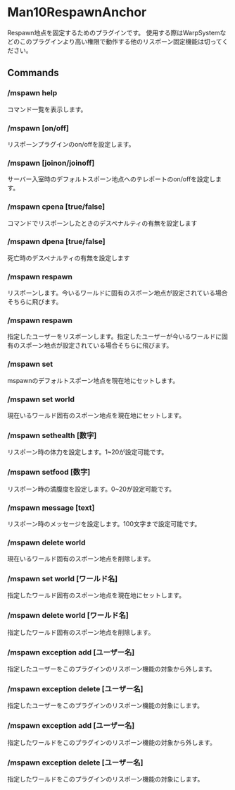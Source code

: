 # Man10RespawnAnchor
Respawn地点を固定するためのプラグインです。
使用する際はWarpSystemなどのこのプラグインより高い権限で動作する他のリスポーン固定機能は切ってください。

## Commands
### /mspawn help
コマンド一覧を表示します。

### /mspawn [on/off]
リスポーンプラグインのon/offを設定します。

### /mspawn [joinon/joinoff]
サーバー入室時のデフォルトスポーン地点へのテレポートのon/offを設定します。

### /mspawn cpena [true/false]
コマンドでリスポーンしたときのデスペナルティの有無を設定します

### /mspawn dpena [true/false]
死亡時のデスペナルティの有無を設定します

### /mspawn respawn 
リスポーンします。今いるワールドに固有のスポーン地点が設定されている場合そちらに飛びます。

### /mspawn respawn 
指定したユーザーをリスポーンします。指定したユーザーが今いるワールドに固有のスポーン地点が設定されている場合そちらに飛びます。

### /mspawn set
mspawnのデフォルトスポーン地点を現在地にセットします。

### /mspawn set world
現在いるワールド固有のスポーン地点を現在地にセットします。

### /mspawn sethealth [数字]
リスポーン時の体力を設定します。1~20が設定可能です。

### /mspawn setfood [数字]
リスポーン時の満腹度を設定します。0~20が設定可能です。

### /mspawn message [text]
リスポーン時のメッセージを設定します。100文字まで設定可能です。

### /mspawn delete world
現在いるワールド固有のスポーン地点を削除します。

### /mspawn set world [ワールド名]
指定したワールド固有のスポーン地点を現在地にセットします。

### /mspawn delete world [ワールド名]
指定したワールド固有のスポーン地点を削除します。

### /mspawn exception add [ユーザー名]
指定したユーザーをこのプラグインのリスポーン機能の対象から外します。

### /mspawn exception delete [ユーザー名]
指定したユーザーをこのプラグインのリスポーン機能の対象にします。

### /mspawn exception add [ユーザー名]
指定したワールドをこのプラグインのリスポーン機能の対象から外します。

### /mspawn exception delete [ユーザー名]
指定したワールドをこのプラグインのリスポーン機能の対象にします。
